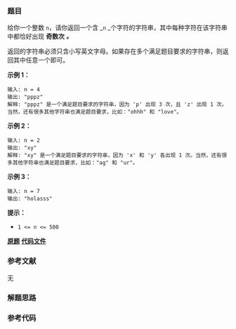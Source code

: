 ### 题目
给你一个整数 `n`，请你返回一个含 _`n` _个字符的字符串，其中每种字符在该字符串中都恰好出现 **奇数次** _**。**_

返回的字符串必须只含小写英文字母。如果存在多个满足题目要求的字符串，则返回其中任意一个即可。



**示例 1：**

    
    
    输入: n = 4
    输出: "pppz"
    解释: "pppz" 是一个满足题目要求的字符串，因为 'p' 出现 3 次，且 'z' 出现 1 次。当然，还有很多其他字符串也满足题目要求，比如："ohhh" 和 "love"。
    

**示例 2：**

    
    
    输入: n = 2
    输出: "xy"
    解释: "xy" 是一个满足题目要求的字符串，因为 'x' 和 'y' 各出现 1 次。当然，还有很多其他字符串也满足题目要求，比如："ag" 和 "ur"。
    

**示例 3：**

    
    
    输入: n = 7
    输出: "holasss"
    



**提示：**

  * `1 <= n <= 500`

 **[原题](https://leetcode-cn.com/problems/generate-a-string-with-characters-that-have-odd-counts/)**    **[代码文件]()**


### 参考文献
无

### 解题思路




### 参考代码

```go


```





